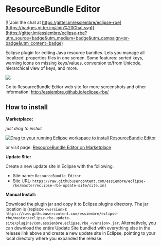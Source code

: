ResourceBundle Editor
===========

[![Join the chat at https://gitter.im/essiembre/eclipse-rbe](https://badges.gitter.im/Join%20Chat.svg)](https://gitter.im/essiembre/eclipse-rbe?utm_source=badge&utm_medium=badge&utm_campaign=pr-badge&utm_content=badge)


Eclipse plugin for editing Java resource bundles. Lets you manage all localized .properties files in one screen. Some features: sorted keys, warning icons on missing keys/values, conversion to/from Unicode, hierarchical view of keys, and more.


<img src="http://essiembre.github.io/eclipse-rbe/img/screenshots/main-screen.png">

Go to ResourceBundle Editor web site for more screenshots and other information: http://essiembre.github.io/eclipse-rbe/


How to install
--------------

**Marketplace:**

*just drag to install*

<a href="http://marketplace.eclipse.org/marketplace-client-intro?mpc_install=2628188" class="drag" title="Drag to your running Eclipse workspace to install ResourceBundle Editor"><img src="https://marketplace.eclipse.org/sites/all/themes/solstice/_themes/solstice_marketplace/public/images/btn-install.png" alt="Drag to your running Eclipse workspace to install ResourceBundle Editor" /></a>

or visit page: [ResourceBundle Editor on Marketplace](https://marketplace.eclipse.org/content/resourcebundle-editor)


**Update Site:**

Create a new update site in Eclipse with the following:

* Site name:  ``ResourceBundle Editor``
* Site URL:   ``https://raw.githubusercontent.com/essiembre/eclipse-rbe/master/eclipse-rbe-update-site/site.xml``


**Manual Install:**

Download the plugin jar and copy it to Eclipse plugins directory. The jar location is (replace ``<version>``): 
``https://raw.githubusercontent.com/essiembre/eclipse-rbe/master/eclipse-rbe-update-site/plugins/com.essiembre.eclipse.rbe_<version>.jar``.   Alternatively, you can download the entire Update Site bundled with everything else in the release link above and create a new update site in Eclipse, pointing to your local directory where you expanded the release.
